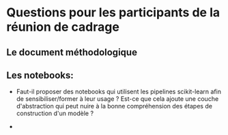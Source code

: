 # Questions pour les participants de la réunion de cadrage

## Le document méthodologique




## Les notebooks:
- Faut-il proposer des notebooks qui utilisent les pipelines scikit-learn afin de sensibiliser/former à leur usage ? 
Est-ce que cela ajoute une couche d'abstraction qui peut nuire à la bonne compréhension des étapes de construction d'un modèle ?

- 


